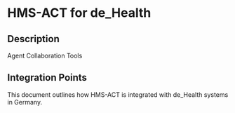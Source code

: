 # HMS-ACT for de_Health

## Description

Agent Collaboration Tools

## Integration Points

This document outlines how HMS-ACT is integrated with de_Health systems in Germany.
